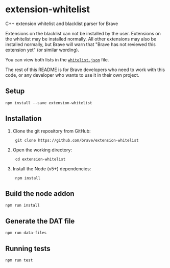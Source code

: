 # extension-whitelist

C++ extension whitelist and blacklist parser for Brave

Extensions on the blacklist can not be installed by the user. Extensions on the whitelist may be installed normally. All other extensions may also be installed normally, but Brave will warn that "Brave has not reviewed this extension yet" (or similar wording).

You can view both lists in the [`whitelist.json`](https://github.com/brave/extension-whitelist/blob/master/data/whitelist.json) file.

The rest of this README is for Brave developers who need to work with this code, or any developer who wants to use it in their own project.

## Setup

```
npm install --save extension-whitelist
```

## Installation

1. Clone the git repository from GitHub:

        git clone https://github.com/brave/extension-whitelist

2. Open the working directory:

        cd extension-whitelist

3. Install the Node (v5+) dependencies:

        npm install

## Build the node addon

```
npm run install
```

## Generate the DAT file

```
npm run data-files
```

## Running tests

```
npm run test
```
